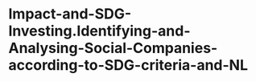 # Impact-and-SDG-Investing.Identifying-and-Analysing-Social-Companies-according-to-SDG-criteria-and-NL